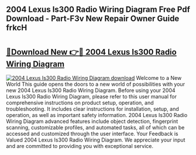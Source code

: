 ## 2004 Lexus Is300 Radio Wiring Diagram Free Pdf Download - Part-F3v New Repair Owner Guide frkcH

# <h2><a href="http://dfkl71.blite.top/?on=2004+Lexus+Is300+Radio+Wiring+Diagram">🔗Download New 👉🔴 2004 Lexus Is300 Radio Wiring Diagram</a></h2>

[![2004 Lexus Is300 Radio Wiring Diagram download](https://i.imgur.com/lujVjoI.png)](http://dfkl71.blite.top/?on=2004+Lexus+Is300+Radio+Wiring+Diagram)
Welcome to a New World This guide opens the doors to a new world of possibilities with your new 2004 Lexus Is300 Radio Wiring Diagram. Before using your 2004 Lexus Is300 Radio Wiring Diagram, please refer to this user manual for comprehensive instructions on product setup, operation, and troubleshooting. It includes clear instructions for installation, setup, and operation, as well as important safety information. 2004 Lexus Is300 Radio Wiring Diagram advanced features include object detection, fingerprint scanning, customizable profiles, and automated tasks, all of which can be accessed and customized through the user interface. Your Feedback is Valued 2004 Lexus Is300 Radio Wiring Diagram. We appreciate your input and are committed to providing you with exceptional service.

